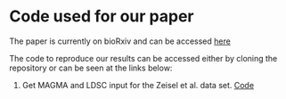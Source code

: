 # Code used for our paper

The paper is currently on bioRxiv and can be accessed [here](https://www.biorxiv.org/content/10.1101/528463v1)

The code to reproduce our results can be accessed either by cloning the repository or can be seen at the links below:

1) Get MAGMA and LDSC input for the Zeisel et al. data set. [Code](Code)
